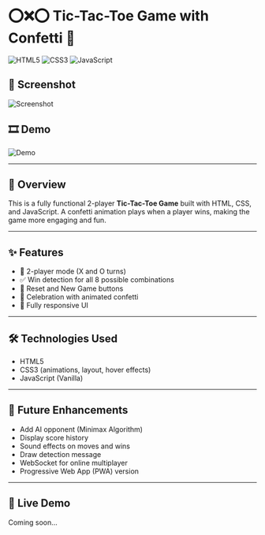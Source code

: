 # ⭕❌⭕ Tic-Tac-Toe Game with Confetti 🎉

![HTML5](https://img.shields.io/badge/HTML5-E34F26?style=for-the-badge&logo=html5)
![CSS3](https://img.shields.io/badge/CSS3-1572B6?style=for-the-badge&logo=css3)
![JavaScript](https://img.shields.io/badge/JavaScript-F7DF1E?style=for-the-badge&logo=javascript&logoColor=black)

## 📸 Screenshot
![Screenshot](tic.jpeg)

## 🎞️ Demo
![Demo](tic-tac-toe.gif)

---

## 📖 Overview
This is a fully functional 2-player **Tic-Tac-Toe Game** built with HTML, CSS, and JavaScript. A confetti animation plays when a player wins, making the game more engaging and fun.

---

## ✨ Features
- 🧠 2-player mode (X and O turns)  
- ✅ Win detection for all 8 possible combinations  
- 🔄 Reset and New Game buttons  
- 🎉 Celebration with animated confetti  
- 📱 Fully responsive UI

---

## 🛠️ Technologies Used
- HTML5  
- CSS3 (animations, layout, hover effects)  
- JavaScript (Vanilla)

---

## 🌱 Future Enhancements
- Add AI opponent (Minimax Algorithm)  
- Display score history  
- Sound effects on moves and wins  
- Draw detection message  
- WebSocket for online multiplayer  
- Progressive Web App (PWA) version

---

## 🔗 Live Demo  

Coming soon...
